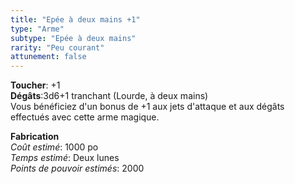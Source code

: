 ```yaml
---
title: "Epée à deux mains +1"
type: "Arme"
subtype: "Epée à deux mains"
rarity: "Peu courant"
attunement: false
---
```

**Toucher**: +1  
**Dégâts**:3d6+1 tranchant (Lourde, à deux mains)  
Vous bénéficiez d'un bonus de +1 aux jets d'attaque et aux dégâts effectués avec cette arme magique.  

**Fabrication**  
*Coût estimé*: 1000 po  
*Temps estimé*: Deux lunes  
*Points de pouvoir estimés*: 2000  
